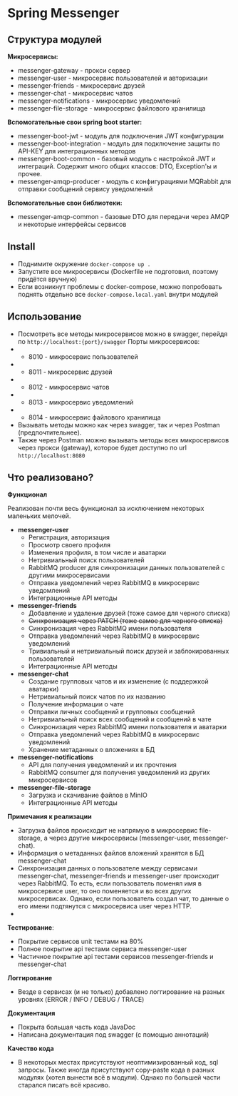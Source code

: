 # Spring Messenger
## Структура модулей
**Микросервисы:**
* messenger-gateway - прокси сервер
* messenger-user - микросервис пользователей и авторизации
* messenger-friends - микросервис друзей
* messenger-chat - микросервис чатов
* messenger-notifications - микросервис уведомлений
* messenger-file-storage - микросервис файлового хранилища

**Вспомогательные свои spring boot starter:**
* messenger-boot-jwt - модуль для подключения JWT конфигурации
* messenger-boot-integration - модуль для подключение защиты по API-KEY для интеграционных методов
* messenger-boot-common - базовый модуль с настройкой JWT и интеграций. Содержит много общих классов: DTO, Exception'ы и прочее.
* messenger-amqp-producer - модуль с конфигурациями MQRabbit для отправки сообщений сервису уведомлений

**Вспомогательные свои библиотеки:**
* messenger-amqp-common - базовые DTO для передачи через AMQP и некоторые интерфейсы сервисов

## Install
* Поднимите окружение `docker-compose up .`
* Запустите все микросервисы (Dockerfile не подготовил, поэтому придётся вручную)
* Если возникнут проблемы с docker-compose, можно попробовать поднять отдельно все `docker-compose.local.yaml` внутри модулей

## Использование
* Посмотреть все методы микросервисов можно в swagger, перейдя по `http://localhost:{port}/swagger`
Порты микросервисов:
* * 8010 - микросервис пользователей
* * 8011 - микросервис друзей
* * 8012 - микросервис чатов
* * 8013 - микросервис уведомлений
* * 8014 - микросервис файлового хранилища
* Вызывать методы можно как через swagger, так и через Postman (предпочтительнее).
* Также через Postman можно вызывать методы всех микросервисов через прокси (gateway),
которое будет доступно по url `http://localhost:8080`

## Что реализовано?
**Функционал**

Реализован почти весь функционал за исключением некоторых маленьких мелочей. 
* **messenger-user**
  * Регистрация, авторизация
  * Просмотр своего профиля
  * Изменения профиля, в том числе и аватарки
  * Нетривиальный поиск пользователей
  * RabbitMQ producer для синхронизации данных пользователей с другими микросервисами
  * Отправка уведомлений через RabbitMQ в микросервис уведомлений
  * Интеграционные API методы
* **messenger-friends**
  * Добавление и удаление друзей (тоже самое для черного списка)
  * ~~Синхронизация через PATCH (тоже самое для черного списка)~~
  * Синхронизация через RabbitMQ имени пользователя
  * Отправка уведомлений через RabbitMQ в микросервис уведомлений
  * Тривиальный и нетривиальный поиск друзей и заблокированных пользователей
  * Интеграционные API методы
* **messenger-chat**
  * Создание групповых чатов и их изменение (с поддержкой аватарки)
  * Нетривиальный поиск чатов по их названию
  * Получение информации о чате
  * Отправки личных сообщений и групповых сообщений
  * Нетривиальный поиск всех сообщений и сообщений в чате
  * Синхронизация через RabbitMQ имени пользователя и аватарки
  * Отправка уведомлений через RabbitMQ в микросервис уведомлений
  * Хранение метаданных о вложениях в БД
* **messenger-notifications** 
  * API для получения уведомлений и их прочтения
  * RabbitMQ consumer для получения уведомлений из других микросервисов
* **messenger-file-storage**
  * Загрузка и скачивание файлов в MinIO
  * Интеграционные API методы

**Примечания к реализации**
* Загрузка файлов происходит не напрямую в микросервис file-storage, а через другие микросервисы
(messenger-user, messenger-chat).
* Информация о метаданных файлов вложений хранятся в БД messenger-chat
* Синхронизация данных о пользователе между сервисами messenger-chat, messenger-friends и messenger-user
происходит через RabbitMQ. То есть, если пользователь поменял имя в микросервисе user,
то оно поменяется и во всех других микросервисах. Однако, если пользователь создал чат, то данные о его имени подтянутся с микросервиса
user через HTTP.
* 

**Тестирование**:
* Покрытие сервисов unit тестами на 80%
* Полное покрытие api тестами сервиса messenger-user
* Частичное покрытие api тестами сервисов messenger-friends и messenger-chat

**Логгирование**
* Везде в сервисах (и не только) добавлено логгирование на разных уровнях (ERROR / INFO / DEBUG / TRACE)

**Документация**
* Покрыта большая часть кода JavaDoc
* Написана документация под swagger (с помощью аннотаций)

**Качество кода**
* В некоторых местах присутствуют неоптимизированный код, sql запросы. 
Также иногда присутствуют copy-paste кода в разных модулях (хотел вынести всё в модули).
Однако по большей части старался писать всё красиво.